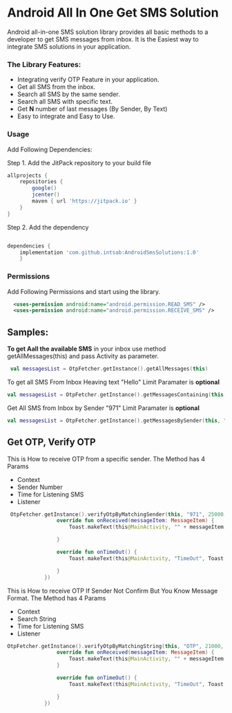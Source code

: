 # Android All In One Get SMS Solution
Android all-in-one SMS solution library provides all basic methods to a developer to get SMS messages from inbox. It is the Easiest way to integrate SMS solutions in your application.

### The Library Features:
- Integrating verify OTP Feature in your application.
- Get all SMS from the inbox.
- Search all SMS by the same sender.
- Search all SMS with specific text.
- Get **N** number of last messages (By Sender, By Text)
- Easy to integrate and Easy to Use.

### Usage

Add Following Dependencies:

Step 1. Add the JitPack repository to your build file

```groovy
allprojects {
    repositories {
        google()
        jcenter()
        maven { url 'https://jitpack.io' }
    }
}

```

  Step 2. Add the dependency

```groovy

dependencies {
	implementation 'com.github.intsab:AndroidSmsSolutions:1.0'
	}

```

### Permissions
Add Following Permissions and start using the library.
```xml
  <uses-permission android:name="android.permission.READ_SMS" />
  <uses-permission android:name="android.permission.RECEIVE_SMS" />
```

## Samples:


**To get Aall the available SMS** in your inbox use method getAllMessages(this) and pass Activity as parameter.

```kotlin
 val messagesList = OtpFetcher.getInstance().getAllMessages(this)
```
To get all SMS From Inbox Heaving text "Hello" Limit Paramater is **optional**
```kotlin
val messagesList = OtpFetcher.getInstance().getMessagesContaining(this, "Hello", 3)

```
Get All SMS from Inbox by Sender "971" Limit Paramater is **optional**
```kotlin
val messagesList = OtpFetcher.getInstance().getMessagesBySender(this, "971", 3)

```
## Get OTP, Verify OTP
This is How to receive OTP from a specific sender. The Method has 4 Params
- Context
- Sender Number
- Time for Listening SMS
-  Listener

```kotlin
 OtpFetcher.getInstance().verifyOtpByMatchingSender(this, "971", 25000, object : OtpListener {
                override fun onReceived(messageItem: MessageItem) {
                    Toast.makeText(this@MainActivity, "" + messageItem, Toast.LENGTH_SHORT).show()

                }

                override fun onTimeOut() {
                    Toast.makeText(this@MainActivity, "TimeOut", Toast.LENGTH_SHORT).show()

                }
            })
```
This is How to receive OTP If Sender Not Confirm But You Know Message Format. The Method has 4 Params
- Context
- Search String
- Time for Listening SMS
-  Listener

```kotlin
OtpFetcher.getInstance().verifyOtpByMatchingString(this, "OTP", 21000, object : OtpListener {
                override fun onReceived(messageItem: MessageItem) {
                    Toast.makeText(this@MainActivity, "" + messageItem, Toast.LENGTH_SHORT).show()
                }

                override fun onTimeOut() {
                    Toast.makeText(this@MainActivity, "TimeOut", Toast.LENGTH_SHORT).show()

                }
            })
```
